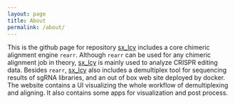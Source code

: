 ```yaml
---
layout: page
title: About
permalink: /about/
---
```


This is the github page for repository [sx_lcy][sx_lcy] includes a core chimeric alignment engine `rearr`. Although `rearr` can be used for any chimeric alignment job in theory, [sx_lcy][sx_lcy] is mainly used to analyze CRISPR editing data. Besides `rearr`, [sx_lcy][sx_lcy] also includes a demultiplex tool for sequencing results of sgRNA libraries, and an out of box web site deployed by docker. The website contains a UI visualizing the whole workflow of demultiplexing and aligning. It also contains some apps for visualization and post process.

[sx_lcy]: https://github.com/ljw20180420/sx_lcy